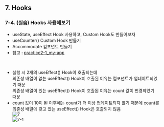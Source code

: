 ## 7. Hooks 
### 7-4. (실습) Hooks 사용해보기
- useState, useEffect Hook 사용하고, Custom Hook도 만들어보자   
- useCounter() Custom Hook 만들기   
- Accommodate 컴포넌트 만들기   
- 참고 : [practice2-1_my-app](https://github.com/Son-Sumin/react-notes/tree/main/React%20JS/%EC%86%8C%ED%94%8C/practice)   
<br>

- 실행 시 2개의 useEffect() Hook이 호출되는데   
  의존성 배열이 없는 useEffect() Hook이 호출된 이유는 컴포넌트가 업데이트되었기 때문   
  의존성 배열이 있는 useEffect() Hook이 호출된 이유는 count 값이 변경되었기 때문   
- count 값이 10이 된 이후에는 count가 더 이상 업데이트되지 않기 때문에 count를 의존성 배열에 갖고 있는 useEffect() Hook은 호출되지 않음   
  ![7](https://user-images.githubusercontent.com/114986832/215023856-41ee66ba-ce92-431f-aad2-5932eca0154e.png)   
  ![7-1](https://user-images.githubusercontent.com/114986832/215024443-8865a1f1-2e4c-4e3b-9582-9f4829a634a9.png)   
  <br>